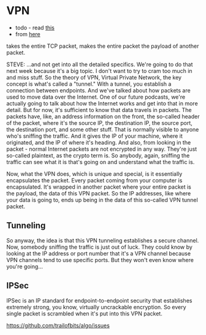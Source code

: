 # VPN

* todo - read [this](https://www.grc.com/vpn/vpn.htm)
* from [here](https://www.grc.com/sn/sn-014.txt)

takes the entire TCP packet, makes the entire packet the payload of another packet.

STEVE:  ...and not get into all the detailed specifics.  We're going to do that
next week because it's a big topic.  I don't want to try to cram too much in and
miss stuff.  So the theory of VPN, Virtual Private Network, the key concept is
what's called a "tunnel."  With a tunnel, you establish a connection between
endpoints.  And we've talked about how packets are used to move data over the
Internet.  One of our future podcasts, we're actually going to talk about how
the Internet works and get into that in more detail.  But for now, it's
sufficient to know that data travels in packets.  The packets have, like, an
address information on the front, the so-called header of the packet, where it's
the source IP, the destination IP, the source port, the destination port, and
some other stuff.  That is normally visible to anyone who's sniffing the
traffic.  And it gives the IP of your machine, where it originated, and the IP
of where it's heading.  And also, from looking in the packet - normal Internet
packets are not encrypted in any way.  They're just so-called plaintext, as the
crypto term is.  So anybody, again, sniffing the traffic can see what it is
that's going on and understand what the traffic is.

Now, what the VPN does, which is unique and special, is it essentially
encapsulates the packet.  Every packet coming from your computer is
encapsulated.  It's wrapped in another packet where your entire packet is the
payload, the data of this VPN packet.  So the IP addresses, like where your data
is going to, ends up being in the data of this so-called VPN tunnel packet.

## Tunneling
So anyway, the idea is that this VPN tunneling
establishes a secure channel.  Now, somebody sniffing the traffic is just out
of luck.  They could know by looking at the IP address or port number that it's
a VPN channel because VPN channels tend to use specific ports.  But they won't
even know where you're going...

## IPSec

IPSec is an IP standard for endpoint-to-endpoint security that
establishes extremely strong, you know, virtually uncrackable encryption.  So
every single packet is scrambled when it's put into this VPN packet.

https://github.com/trailofbits/algo/issues

